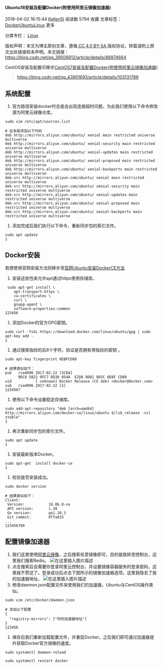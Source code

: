 #### Ubuntu18安装及配置Docker(附使用阿里云镜像加速器)

2019-04-02 16:15:44 [Kellen5l](https://me.csdn.net/qq_39506912) 阅读数 5794 收藏 文章标签： [Docker](https://so.csdn.net/so/search/s.do?q=Docker&t=blog)[Ubuntu](https://so.csdn.net/so/search/s.do?q=Ubuntu&t=blog)[Linux](https://so.csdn.net/so/search/s.do?q=Linux&t=blog) 更多

分类专栏： [Linux](https://blog.csdn.net/qq_39506912/category_8900801.html)

版权声明：本文为博主原创文章，遵循[ CC 4.0 BY-SA ](http://creativecommons.org/licenses/by-sa/4.0/)版权协议，转载请附上原文出处链接和本声明。本文链接：https://blog.csdn.net/qq_39506912/article/details/88974664

CentOS安装及配置可移步[CentOS7安装及配置Docker(附使用阿里云镜像加速器)](https://blog.csdn.net/qq_39506912/article/details/89606900)

> https://blog.csdn.net/qq_43901693/article/details/103131789

## 系统配置

1. 官方路径安装docker时总是会出现连接超时问题，为此我们使用以下命令修改源为阿里云镜像仓库。

```
sudo vim /etc/apt/sources.list

# 在末尾添加以下代码
deb http://mirrors.aliyun.com/ubuntu/ xenial main restricted universe multiverse
deb http://mirrors.aliyun.com/ubuntu/ xenial-security main restricted universe multiverse
deb http://mirrors.aliyun.com/ubuntu/ xenial-updates main restricted universe multiverse
deb http://mirrors.aliyun.com/ubuntu/ xenial-proposed main restricted universe multiverse
deb http://mirrors.aliyun.com/ubuntu/ xenial-backports main restricted universe multiverse
deb-src http://mirrors.aliyun.com/ubuntu/ xenial main restricted universe multiverse
deb-src http://mirrors.aliyun.com/ubuntu/ xenial-security main restricted universe multiverse
deb-src http://mirrors.aliyun.com/ubuntu/ xenial-updates main restricted universe multiverse
deb-src http://mirrors.aliyun.com/ubuntu/ xenial-proposed main restricted universe multiverse
deb-src http://mirrors.aliyun.com/ubuntu/ xenial-backports main restricted universe multiverse
```

1. 添加完成后我们执行以下命令，重新同步包的索引文件。

```
sudo apt update
1
```

## Docker安装

若想使用官网安装方法则移步至[官网Ubuntu安装DockerCE方法](https://docs.docker.com/install/linux/docker-ce/ubuntu/)

1. 安装这些包来允许apt通过https使用存储库。

```
 sudo apt-get install \
    apt-transport-https \
    ca-certificates \
    curl \
    gnupg-agent \
    software-properties-common
123456
```

1. 添加Docker的官方GPG密钥。

```
sudo curl -fsSL https://download.docker.com/linux/ubuntu/gpg | sudo apt-key add -
1
```

1. 通过搜索指纹的后8个字符，验证是否拥有带指纹的密钥 。

```
sudo apt-key fingerprint 0EBFCD88

# 结果类似如下：
pub   rsa4096 2017-02-22 [SCEA]
      9DC8 5822 9FC7 DD38 854A  E2D8 8D81 803C 0EBF CD88
uid           [ unknown] Docker Release (CE deb) <docker@docker.com>
sub   rsa4096 2017-02-22 [S]
1234567
```

1. 使用以下命令设置稳定存储库。

```
sudo add-apt-repository "deb [arch=amd64] http://mirrors.aliyun.com/docker-ce/linux/ubuntu $(lsb_release -cs) stable"
1
```

1. 再次重新同步包的索引文件。

```
sudo apt update
1
```

1. 安装最新版本Docker。

```
sudo apt-get  install docker-ce
1
```

1. 检验是否安装成功。

```
sudo docker version

# 结果类似如下：
Client:
 Version:           18.06.0-ce
 API version:       1.38
 Go version:        go1.10.3
 Git commit:        0ffa825
...
123456789
```

## 配置镜像加速器

1. 我们这里使用[阿里云镜像](https://promotion.aliyun.com/ntms/act/kubernetes.html)，之后搜索任意镜像即可，目的是跳转至控制台，这里我们搜索Redis。
   ![在这里插入图片描述](https://img-blog.csdnimg.cn/2019040216032415.png)
2. 点击搜索后会需要你登录阿里云控制台，并设置镜像容器服务的登录密码，这里就不赘述了。登录成功后点击下图所示的镜像加速器选项。这里我隐去了我的加速器地址。
   ![在这里插入图片描述](https://img-blog.csdnimg.cn/20190402160805152.png?x-oss-process=image/watermark,type_ZmFuZ3poZW5naGVpdGk,shadow_10,text_aHR0cHM6Ly9ibG9nLmNzZG4ubmV0L3FxXzM5NTA2OTEy,size_16,color_FFFFFF,t_70)
3. 修改daemon.json配置文件来使用我们的加速器，Ubuntu与CentOS操作类似。

```
sudo vim /etc/docker/daemon.json

# 添加以下配置
{
  "registry-mirrors": ["你的加速器地址"]
}
123456
```

1. 保存后我们重新加载配置文件，并重启Docker。之后我们即可通过加速器提升获取Docker官方镜像的速度。

```
sudo systemctl daemon-reload

sudo systemctl restart docker
```
